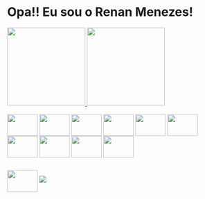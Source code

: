 <h1> Opa!! Eu sou o Renan Menezes! </h1>

<div>
  <a href="https://github.com/renan-menezess">
    <img height="180em" src="https://github-readme-stats.vercel.app/api?username=renan-menezess&show_icons=true&theme=transparent">
    <img height="180em" src="https://github-readme-stats.vercel.app/api/top-langs/?username=renan-menezess&layout=compact&langs-count=168&theme=transparent">
  </a>
</div>

<div style="display: inline_block"> <br>
  
  <img align="center" height="50" width="70" src="https://cdn.jsdelivr.net/gh/devicons/devicon/icons/html5/html5-original.svg" />
  <img align="center" height="50" width="70" src="https://cdn.jsdelivr.net/gh/devicons/devicon/icons/css3/css3-original.svg" />
  <img align="center" height="50" width="70" src="https://cdn.jsdelivr.net/gh/devicons/devicon/icons/sass/sass-original.svg"> 
  <img align="center" height="50" width="70" src="https://cdn.jsdelivr.net/gh/devicons/devicon/icons/javascript/javascript-original.svg" />
  <img align="center" height="50" width="70" src="https://cdn.jsdelivr.net/gh/devicons/devicon/icons/nodejs/nodejs-original.svg" />     
  <img align="center" height="50" width="70" src="https://cdn.jsdelivr.net/gh/devicons/devicon/icons/typescript/typescript-original.svg" />
  <img align="center" height="50" width="70" src="https://cdn.jsdelivr.net/gh/devicons/devicon/icons/git/git-original.svg" />
  <img align="center" height="50" width="70" src="https://cdn.jsdelivr.net/gh/devicons/devicon/icons/figma/figma-original.svg" />
  <img align="center" height="50" width="70" src="https://cdn.jsdelivr.net/gh/devicons/devicon/icons/angularjs/angularjs-original.svg" />
  <img align="center" height="50" width="70" src="https://cdn.jsdelivr.net/gh/devicons/devicon/icons/vscode/vscode-original.svg" />

</div>

##

<div>
    <a href="https://www.linkedin.com/in/renancoelhodasilvamenezes" target="_blank"><img align="center" height="50" width="70" src="https://cdn.jsdelivr.net/gh/devicons/devicon/icons/linkedin/linkedin-original.svg" /></a>
    <a href="mailto:2003renancsm@gmail.com" target="_blank"><img src="https://img.shields.io/badge/Gmail-D14836?style=for-the-badge&logo=gmail&logoColor=white" target="_blank"></a>
</div>
